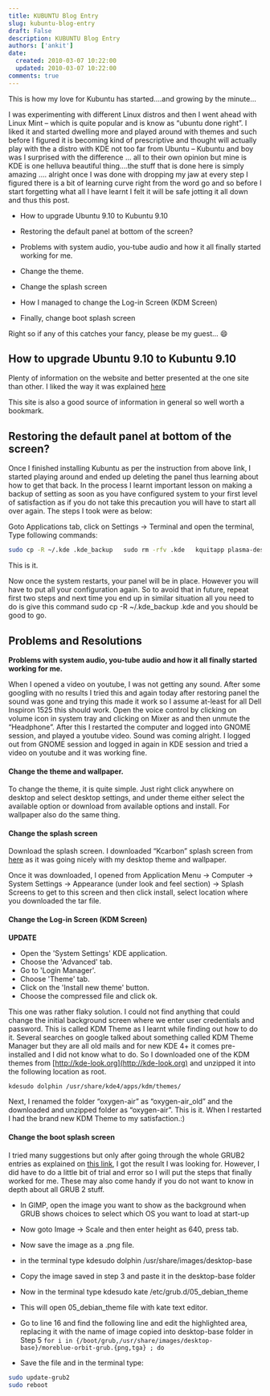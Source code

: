 ```yaml
---
title: KUBUNTU Blog Entry
slug: kubuntu-blog-entry
draft: False
description: KUBUNTU Blog Entry
authors: ['ankit']
date: 
  created: 2010-03-07 10:22:00
  updated: 2010-03-07 10:22:00
comments: true
---
```


This is how my love for Kubuntu has started....and growing by the minute...

I was experimenting with different Linux distros and then I went ahead with Linux Mint – which is quite popular and is know as “ubuntu done right”. I liked it and started dwelling more and played around with themes and such before I figured it is becoming kind of prescriptive and thought will actually play with the a distro with KDE not too far from Ubuntu – Kubuntu and boy was I surprised with the difference … all to their own opinion but mine is KDE is one helluva beautiful thing....the stuff that is done here is simply amazing …. alright once I was done with dropping my jaw at every step I figured there is a bit of learning curve right from the word go and so before I start forgetting what all I have learnt I felt it will be safe jotting it all down and thus this post.

<!-- more -->

* How to upgrade Ubuntu 9.10 to Kubuntu 9.10

* Restoring the default panel at bottom of the screen?

* Problems with system audio, you-tube audio and how it all finally started working for me.

* Change the theme.

* Change the splash screen

* How I managed to change the Log-in Screen (KDM Screen)

* Finally, change boot splash screen


Right so if any of this catches your fancy, please be my guest... :smile:

## How to upgrade Ubuntu 9.10 to Kubuntu 9.10

Plenty of information on the website and better presented at the one site than other. I liked the way it was explained [here](http://www.psychocats.net/ubuntu/kde)

This site is also a good source of information in general so well worth a bookmark.

## Restoring the default panel at bottom of the screen?

Once I finished installing Kubuntu as per the instruction from above link, I started playing around and ended up deleting the panel thus learning about how to get that back. In the process I learnt important lesson on making a backup of setting as soon as you have configured system to your first level of satisfaction as if you do not take this precaution you will have to start all over again.
The steps I took were as below:

Goto Applications tab, click on Settings → Terminal and open the terminal, Type following commands:

```bash
sudo cp -R ~/.kde .kde_backup   sudo rm -rfv .kde   kquitapp plasma-desktop   sudo restart
```
This is it.

Now once the system restarts, your panel will be in place. However you will have to put all your configuration again. So to avoid that in future, repeat first two steps and next time you end up in similar situation all you need to do is give this command sudo cp -R ~/.kde_backup .kde and you should be good to go.

## Problems and Resolutions

**Problems with system audio, you-tube audio and how it all finally started working for me.**

When I opened a video on youtube, I was not getting any sound. After some googling with no results I tried this and again today after restoring panel the sound was gone and trying this made it work so I assume at-least for all Dell Inspiron 1525 this should work.
Open the voice control by clicking on volume icon in system tray and clicking on Mixer as and then unmute the “Headphone”.
After this I restarted the computer and logged into GNOME session, and played a youtube video. Sound was coming alright. I logged out from GNOME session and logged in again in KDE session and tried a video on youtube and it was working fine.

#### Change the theme and wallpaper.

To change the theme, it is quite simple. Just right click anywhere on desktop and select desktop settings, and under theme either select the available option or download from available options and install. For wallpaper also do the same thing.

#### Change the splash screen

Download the splash screen. I downloaded “Kcarbon” splash screen from [here](http://kde-look.org/index.php?xcontentmode=35x45) as it was going nicely with my desktop theme and wallpaper.

Once it was downloaded, I opened from Application Menu → Computer → System Settings → Appearance (under look and feel section) → Splash Screens to get to this screen and then click install, select location where you downloaded the tar file.

#### Change the Log-in Screen (KDM Screen)

**UPDATE**

* Open the 'System Settings' KDE application.
* Choose the 'Advanced' tab.
* Go to 'Login Manager'.
* Choose 'Theme' tab.
* Click on the 'Install new theme' button.
* Choose the compressed file and click ok.


This one was rather flaky solution. I could not find anything that could change the initial background screen where we enter user credentials and password. This is called KDM Theme as I learnt while finding out how to do it. Several searches on google talked about something called KDM Theme Manager but they are all old mails and for new KDE 4+ it comes pre-installed and I did not know what to do.
So I downloaded one of the KDM themes from [http://kde-look.org](http://kde-look.org) and unzipped it into the following location as root.

```bash
kdesudo dolphin /usr/share/kde4/apps/kdm/themes/
```

Next, I renamed the folder “oxygen-air” as “oxygen-air_old” and the downloaded and unzipped folder as “oxygen-air”.
This is it. When I restarted I had the brand new KDM Theme to my satisfaction.:)


#### Change the boot splash screen

I tried many suggestions but only after going through the whole GRUB2 entries as explained on [this link](http://ubuntuforums.org/showthread.php?t=1195275&amp;highlight=grub2), I got the result I was looking for. However, I did have to do a little bit of trial and error so I will put the steps that finally worked for me. These may also come handy if you do not want to know in depth about all GRUB 2 stuff.


* In GIMP, open the image you want to show as the background when GRUB shows choices to select which OS you want to load at start-up

* Now goto Image -> Scale and then enter height as 640, press tab.

* Now save the image as a .png file.

* in the terminal type kdesudo dolphin /usr/share/images/desktop-base

* Copy the image saved in step 3 and paste it in the desktop-base folder

* Now in the terminal type kdesudo kate /etc/grub.d/05_debian_theme

* This will open 05_debian_theme file with kate text editor.

* Go to line 16 and find the following line and edit the highlighted area, replacing it with the name of image copied into desktop-base folder in Step 5 `for i in {/boot/grub,/usr/share/images/desktop-base}/moreblue-orbit-grub.{png,tga} ; do`

* Save the file and in the terminal type:

```bash
sudo update-grub2
sudo reboot
```